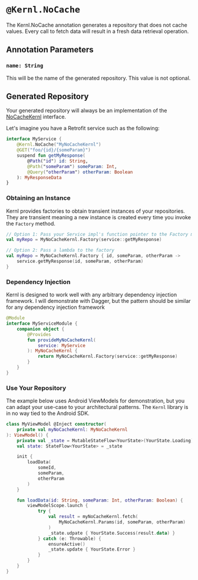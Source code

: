 # `@Kernl.NoCache`
The Kernl.NoCache annotation generates a repository that does not cache values. 
Every call to fetch data will result in a fresh data retrieval operation.

## Annotation Parameters
### `name: String`
This will be the name of the generated repository. This value is not optional.

## Generated Repository
Your generated repository will always be an implementation of the [NoCacheKernl](../kernl/NO_CACHE_KERNL.md) interface.

Let's imagine you have a Retrofit service such as the following:

```kotlin
interface MyService {
    @Kernl.NoCache("MyNoCacheKernl")
    @GET("foo/{id}/{someParam}")
    suspend fun getMyResponse(
        @Path("id") id: String,
        @Path("someParam") someParam: Int,
        @Query("otherParam") otherParam: Boolean
    ): MyResponseData
}
```

### Obtaining an Instance
Kernl provides factories to obtain transient instances of your repositories. They are transient meaning a new instance
is created every time you invoke the `Factory` method.

```kotlin
// Option 1: Pass your Service impl's function pointer to the Factory method
val myRepo = MyNoCacheKernl.Factory(service::getMyResponse)

// Option 2: Pass a lambda to the factory
val myRepo = MyNoCacheKernl.Factory { id, someParam, otherParam ->
    service.getMyResponse(id, someParam, otherParam)
}
```

### Dependency Injection
Kernl is designed to work well with any arbitrary dependency injection framework. I will demonstrate with Dagger, but
the pattern should be similar for any dependency injection framework

```kotlin
@Module
interface MyServiceModule {
    companion object {
        @Provides
        fun provideMyNoCacheKernl(
            service: MyService
        ): MyNoCacheKernl {
            return MyNoCacheKernl.Factory(service::getMyResponse)
        }
    }
}
```

### Use Your Repository
The example below uses Android ViewModels for demonstration, but you can adapt your use-case to your architectural patterns.
The `Kernl` library is in no way tied to the Android SDK.

```kotlin
class MyViewModel @Inject constructor(
    private val myNoCacheKernl: MyNoCacheKernl
): ViewModel() {
    private val _state = MutableStateFlow<YourState>(YourState.Loading)
    val state: StateFlow<YourState> = _state

    init {
        loadData(
            someId,
            someParam,
            otherParam
        )
    }

    fun loadData(id: String, someParam: Int, otherParam: Boolean) {
        viewModelScope.launch {
            try {
                val result = myNoCacheKernl.fetch(
                    MyNoCacheKernl.Params(id, someParam, otherParam)
                )
                _state.udpate { YourState.Success(result.data) }
            } catch (e: Throwable) {
                ensureActive()
                _state.update { YourState.Error }
            }            
        }
    }
}
```
